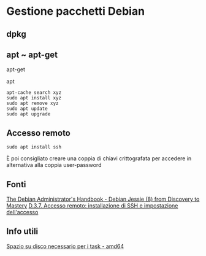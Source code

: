 # Gestione pacchetti Debian

## dpkg

## apt ~ apt-get

apt-get

apt


```
apt-cache search xyz
sudo apt install xyz
sudo apt remove xyz
sudo apt update
sudo apt upgrade
```

## Accesso remoto
```
sudo apt install ssh
```
È poi consigliato creare una coppia di chiavi crittografata per accedere in alternativa alla coppia user-password

## Fonti
[The Debian Administrator's Handbook - Debian Jessie (8) from Discovery to Mastery](https://www.debian.org/doc/manuals/debian-handbook/index.en.html)
[D.3.7. Accesso remoto: installazione di SSH e impostazione dell'accesso](https://www.debian.org/releases/stable/amd64/apds03.it.html#idm4535)

## Info utili
[Spazio su disco necessario per i task - amd64](https://www.debian.org/releases/stable/amd64/apds02.it.html)
